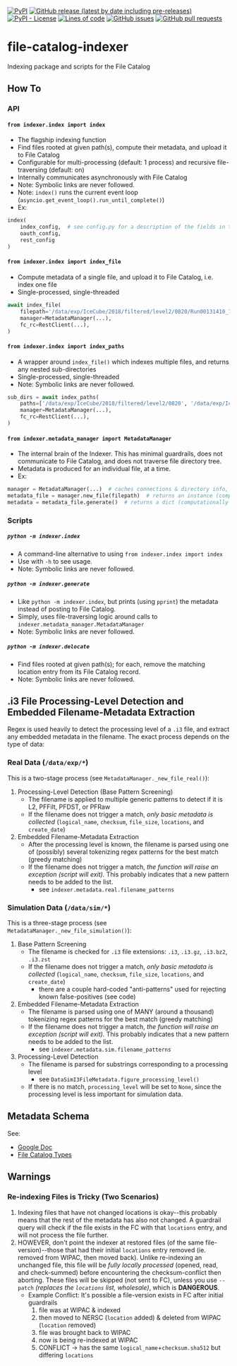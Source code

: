 <!--- Top of README Badges (automated) --->
[![PyPI](https://img.shields.io/pypi/v/wipac-file-catalog-indexer)](https://pypi.org/project/wipac-file-catalog-indexer/) [![GitHub release (latest by date including pre-releases)](https://img.shields.io/github/v/release/WIPACrepo/file-catalog-indexer?include_prereleases)](https://github.com/WIPACrepo/file-catalog-indexer/) [![PyPI - License](https://img.shields.io/pypi/l/wipac-file-catalog-indexer)](https://github.com/WIPACrepo/file-catalog-indexer/blob/master/LICENSE) [![Lines of code](https://img.shields.io/tokei/lines/github/WIPACrepo/file-catalog-indexer)](https://github.com/WIPACrepo/file-catalog-indexer/) [![GitHub issues](https://img.shields.io/github/issues/WIPACrepo/file-catalog-indexer)](https://github.com/WIPACrepo/file-catalog-indexer/issues?q=is%3Aissue+sort%3Aupdated-desc+is%3Aopen) [![GitHub pull requests](https://img.shields.io/github/issues-pr/WIPACrepo/file-catalog-indexer)](https://github.com/WIPACrepo/file-catalog-indexer/pulls?q=is%3Apr+sort%3Aupdated-desc+is%3Aopen) 
<!--- End of README Badges (automated) --->
# file-catalog-indexer
Indexing package and scripts for the File Catalog

## How To

### API
#### `from indexer.index import index`
- The flagship indexing function
- Find files rooted at given path(s), compute their metadata, and upload it to File Catalog
- Configurable for multi-processing (default: 1 process) and recursive file-traversing (default: on)
- Internally communicates asynchronously with File Catalog
- Note: Symbolic links are never followed.
- Note: `index()` runs the current event loop (`asyncio.get_event_loop().run_until_complete()`)
- Ex:
```python
index(
	index_config,  # see config.py for a description of the fields in these typed dictionaries
	oauth_config,
	rest_config
)
```

#### `from indexer.index import index_file`
- Compute metadata of a single file, and upload it to File Catalog, i.e. index one file
- Single-processed, single-threaded
```python
await index_file(
    filepath='/data/exp/IceCube/2018/filtered/level2/0820/Run00131410_74/Level2_IC86.2018_data_Run00131410_Subrun00000000_00000172.i3.zst',
    manager=MetadataManager(...),
    fc_rc=RestClient(...),
)
```

#### `from indexer.index import index_paths`
- A wrapper around `index_file()` which indexes multiple files, and returns any nested sub-directories
- Single-processed, single-threaded
- Note: Symbolic links are never followed.
```python
sub_dirs = await index_paths(
    paths=['/data/exp/IceCube/2018/filtered/level2/0820', '/data/exp/IceCube/2018/filtered/level2/0825'],
    manager=MetadataManager(...),
    fc_rc=RestClient(...),
)
```

#### `from indexer.metadata_manager import MetadataManager`
- The internal brain of the Indexer. This has minimal guardrails, does not communicate to File Catalog, and does not traverse file directory tree.
- Metadata is produced for an individual file, at a time.
- Ex:
```python
manager = MetadataManager(...)  # caches connections & directory info, manages metadata collection
metadata_file = manager.new_file(filepath)  # returns an instance (computationally light)
metadata = metadata_file.generate()  # returns a dict (computationally intense)
 ```

### Scripts
##### `python -m indexer.index`
- A command-line alternative to using `from indexer.index import index`
- Use with `-h` to see usage.
- Note: Symbolic links are never followed.

##### `python -m indexer.generate`
- Like `python -m indexer.index`, but prints (using `pprint`) the metadata instead of posting to File Catalog.
- Simply, uses file-traversing logic around calls to `indexer.metadata_manager.MetadataManager`
- Note: Symbolic links are never followed.

##### `python -m indexer.delocate`
- Find files rooted at given path(s); for each, remove the matching location entry from its File Catalog record.
- Note: Symbolic links are never followed.

## .i3 File Processing-Level Detection and Embedded Filename-Metadata Extraction
Regex is used heavily to detect the processing level of a `.i3` file, and extract any embedded metadata in the filename. The exact process depends on the type of data:

### Real Data (`/data/exp/*`)
This is a two-stage process (see `MetadataManager._new_file_real()`):
1. Processing-Level Detection (Base Pattern Screening)
	- The filename is applied to multiple generic patterns to detect if it is L2, PFFilt, PFDST, or PFRaw
	- If the filename does not trigger a match, *only basic metadata is collected* (`logical_name`, `checksum`, `file_size`, `locations`, and `create_date`)
2. Embedded Filename-Metadata Extraction
	- After the processing level is known, the filename is parsed using one of (possibly) several tokenizing regex patterns for the best match (greedy matching)
	- If the filename does not trigger a match, *the function will raise an exception (script will exit).* This probably indicates that a new pattern needs to be added to the list.
		+ see `indexer.metadata.real.filename_patterns`

### Simulation Data (`/data/sim/*`)
This is a three-stage process (see `MetadataManager._new_file_simulation()`):
1. Base Pattern Screening
	- The filename is checked for `.i3` file extensions: `.i3`, `.i3.gz`, `.i3.bz2`, `.i3.zst`
	- If the filename does not trigger a match, *only basic metadata is collected* (`logical_name`, `checksum`, `file_size`, `locations`, and `create_date`)
		+ there are a couple hard-coded "anti-patterns" used for rejecting known false-positives (see code)
2. Embedded Filename-Metadata Extraction
	- The filename is parsed using one of MANY (around a thousand) tokenizing regex patterns for the best match (greedy matching)
	- If the filename does not trigger a match, *the function will raise an exception (script will exit).* This probably indicates that a new pattern needs to be added to the list.
		+ see `indexer.metadata.sim.filename_patterns`
3. Processing-Level Detection
	- The filename is parsed for substrings corresponding to a processing level
		+ see `DataSimI3FileMetadata.figure_processing_level()`
	- If there is no match, `processing_level` will be set to `None`, since the processing level is less important for simulation data.


## Metadata Schema
See:
- [Google Doc](https://docs.google.com/document/d/14SanUWiYEbgarElt0YXSn_2We-rwT-ePO5Fg7rrM9lw/edit?usp=sharing)
- [File Catalog Types](https://github.com/WIPACrepo/file_catalog/blob/master/file_catalog/schema/types.py)


## Warnings

### Re-indexing Files is Tricky (Two Scenarios)
1. Indexing files that have not changed locations is okay--this probably means that the rest of the metadata has also not changed. A guardrail query will check if the file exists in the FC with that `locations` entry, and will not process the file further.
2. HOWEVER, don't point the indexer at restored files (of the same file-version)--those that had their initial `locations` entry removed (ie. removed from WIPAC, then moved back). Unlike re-indexing an unchanged file, this file will be *fully locally processed* (opened, read, and check-summed) before encountering the checksum-conflict then aborting. These files will be skipped (not sent to FC), unless you use `--patch` *(replaces the `locations` list, wholesale)*, which is **DANGEROUS**.
	- Example Conflict: It's possible a file-version exists in FC after initial guardrails
		1. file was at WIPAC & indexed
		2. then moved to NERSC (`location` added) & deleted from WIPAC (`location` removed)
		3. file was brought back to WIPAC
		4. now is being re-indexed at WIPAC
		5. CONFLICT -> has the same `logical_name`+`checksum.sha512` but differing `locations`